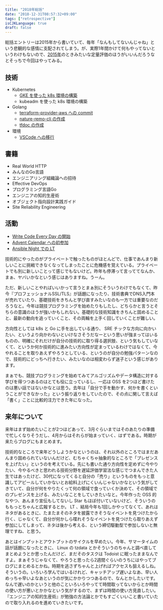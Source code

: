 ```yaml
---
title: "2018年総括"
date: "2018-12-31T08:57:32+09:00"
tags: ["retrospective"]
isCJKLanguage: true
draft: false
---
```


総括エントリーは2015年から書いていて、毎年「なんもしてないんじゃね」という悲観的な感情に支配されてしまう。が、実際1年間かけて何もやってないというわけもないので、[2015年](https://chroju.github.io/blog/2015/12/31/looking-back-2015/)のときみたいな定量評価のほうがいいんだろうなとそっちで今回はやってみる。

## 技術

* Kubernetes
  * [GKE を使った k8s 環境の構築](https://chroju.github.io/blog/2018/08/19/entry_kubernetes/)
  * kubeadm を使った k8s 環境の構築
* Golang
  * [terraform-provider-aws への commit](https://chroju.github.io/blog/2018/07/10/contributed_to_terraform_provider_aws/)
  * [nature-remo-cli の作成](https://chroju.github.io/blog/2018/11/03/nature_remo_cli/)
  * [tfdoc の作成](https://chroju.github.io/blog/2018/05/05/release_tfdoc/)
* 環境
  * [VSCode への移行](https://chroju.github.io/blog/2018/07/01/update_dotfiles_with_ansible/)

## 書籍

* Real World HTTP
* みんなのGo言語
* エンジニアリング組織論への招待
* Effective DevOps
* プログラミング言語Go
* エンジニアの知的生産術
* オブジェクト指向設計実践ガイド
* Site Reliability Engineering

## 活動

* [Write Code Every Day の開始](https://chroju.github.io/blog/2018/11/18/write_code_every_day_with_competitive_programming/)
* [Advent Calendar への初参加](https://chroju.github.io/blog/2018/12/05/cncf_serverless_wg/)
* [Ansible Night での LT](https://chroju.github.io/blog/2018/04/28/lt_continuous_update_ansible_role/)

技術的にやったのがプライベートで触ったものがほとんどで、仕事であんまり新しいことに挑戦できなくなってしまったことに危機感を覚えている。プライベートでも別に新しいことって感じでもないけど。昨年も停滞って言っててなんか、まぁ、ヤバいかなという感じはありますね。うーん。

ただ、新しいことやればいいかって言うとまぁ別にそういうわけでもなくて、昨今『プロフェッショナルSSL/TLS』が話題になったり、技術書典でDNS入門本が売れていたり、基礎技術をきちんと学び直すみたいなのも一方では重要なのだろうなと。今年は競技プログラミングを始めたりもしたし、どちらかと言うとそちらの意識のほうが強いかもしれない。基礎的な技術知識をきちんと固めることと、最新の動向を追っていくこと、その両輪を上手く回していくことが難しい。

方向性としては k8s と Go に手を出している通り、 SRE チックな方向に向かいたい、というより向かわないといけなさそうだなーという思いが強まってはいるものの、明確にそれだけが自分の技術的に取り得る選択肢、という気もしていなくて、というか何か技術的に進みたい方向性が定まっているわけではなくて、今やれることを取りあえずやろうとしている、というのが自分の勉強パターンなので、技術的にどっちへ行きたい、みたいなのは相変わらず迷子という感じがあります。

まぁでも、競技プログラミングを始めてみてアルゴリズムやデータ構造に対する学びを得つつあるのはとても役に立っているし、一応は OSS を2つほど書けたのは悪い話ではないかなとは思う。去年は「自分で手を動かす、何かを書くということができなかった」という振り返りをしていたので、その点に関して言えば「書く」ことに比較的注力できた年になった。

## 来年について

来年はまず始めたいことが2つほどあって、3月ぐらいまではそのあたりの準備で忙しくなりそうだし、4月からはそれらが始まっていく、はずである。時期が来たらブログにもまとめます。

技術的なところで来年どうしようかなというのは、それ以外のところではまだあんまり固められていないんだけど、むちゃくちゃ抽象的なところで「プレゼンスを上げたい」というのを考えている。先にも書いた通り方向性を定めずに今やりたい、今やるべきと思われる技術分野を遅延評価学習法な感じでつまんできた人生ではあったけど、30代になってくると自分の「売り」というものをもっと意識してアピールしていかないとお給料上げにくいんじゃないかなという気がしてきていて、自分が何をやりたくって何の領域で食っていくか決めて、その領域でのプレゼンスを上げる、みたいなことをしていきたいなと。今年作った OSS 的なやつ、あんまり宣伝もしてないし Star もほぼ付いていないけど、そういうのももっとちゃんと広報するとか。 LT 、結局今年も1回しかやってなくて、あれはネタがあるときに、たまたまそのネタを披露できそうなイベントを見つけたから行く、じゃなくて、自分が何かしら喋れそうなイベントを見つけたら取りあえず参加にしてしまって、ネタは後から考える、という締切駆動型で参加しないと無理ですね、と思う。

あとはインプットとアウトプットのサイクルを早めたい。今年、サマータイムの話が話題になったときに、 Linux の tzdata とかそういうのちゃんと調べ直してまとめようとか思ったんだけど、まだそのタスクは Todoist に眠ったままなんですよ。まぁそうじゃなくて、やろうと思ったら2週間ぐらいのうちにはやってブログにまとめるとかね。時期を逃さずちゃんと上げればアクセスも狙えるしね。そういうの。いろいろ学んではいるけれど、キャッチアップ遅いよなあ、早い人めっちゃ早いよなあというのが気にかかりつつあるので、なんとかしたいです。なんで遅いのかというと他のこといろいろやってて時間取ってないからとか時間の使い方が悪いとかかなという気がするので、まずは時間の使い方見直したい。『エンジニアの知的生産術』が勉強の方法論とかでもすごくいいこと書いていたので取り入れるのを進めていきたいです。


